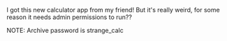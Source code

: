 
I got this new calculator app from my friend! But it's really weird, for some reason it needs admin permissions to run??

NOTE: Archive password is strange_calc
